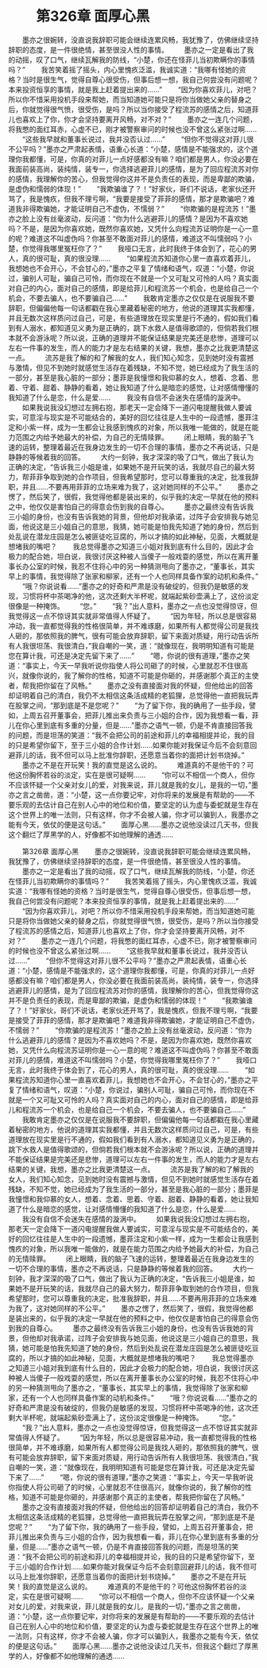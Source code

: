 # 　　第326章 面厚心黑
　　墨亦之很婉转，没直说我辞职可能会继续连累风畅，我犹豫了，仿佛继续坚持辞职的态度，是一件很绝情，甚至很没人性的事情。
　　墨亦之一定是看出了我的动摇，叹了口气，继续瓦解我的防线，“小楚，你还在怪菲儿当初欺瞒你的事情吗？”
　　我苦笑着摇了摇头，内心里愧疚泛滥，我诚实道：“我哪有怪她的资格？当时是很生气，觉得自尊心很受伤，但事后想一想，我自己何尝没有问题呢？本来投资恒享的事情，就是我上赶着提出来的……”
　　“因为你喜欢菲儿，对吧？所以你不惜采用投机手段来帮她，而当知道她可能只是将你当做她父亲的替身之后，你就觉得很气愤，很受伤，是吗？所以当你接受了程流苏的感情之后，知道菲儿也喜欢上了你，你才会坚持要离开风畅，对不对？”
　　墨亦之一连几个问题，将我憋的面红耳赤，心虚不已，刚才被警察审问的时候也没不曾这么紧张过啊……
　　“这些我早就和董事长说过，我并没否认过……”
　　“但你不觉得这对菲儿很不公平吗？”墨亦之严肃起表情，语重心长道：“小楚，感情是不能强求的，这个道理你我都懂，可是，你真的对菲儿一点好感都没有嘛？咱们都是男人，你没必要在我面前装高尚，装纯情，装专一，你选择逃避菲儿的感情，是为了回应程流苏对你的感情，我理解你的苦心，但我觉得你这并不是负责任的表现，而是卑鄙的欺骗，是虚伪和懦弱的体现！”
　　“我欺骗谁了？！”好家伙，哥们不说话，老家伙还开骂了，我是愧疚，但我不理亏啊，“我要是接受了菲菲的感情，那才是欺骗吧？难道我非得欺骗她，才能证明自己不虚伪，不懦弱？”
　　“你欺骗的是程流苏！”墨亦之脸上没有丝毫波动，反问道：“你为什么逃避菲儿的感情？是因为不喜欢她吗？不是，是因为你喜欢她，既然你喜欢她，又凭什么向程流苏证明你是一心一意的呢？难道这不叫虚伪吗？你甚至不敢面对菲儿的感情，难道这不叫懦弱吗？小楚，你觉得我哪里冤枉你了？”
　　我哑口无言，此时我终于体会到了，花心的男人，真的很可耻，真的很没理……
　　“如果程流苏知道你心里一直喜欢着菲儿，我想她也不会开心，不会甘心的，”墨亦之平复了情绪和语气，叹道：“小楚，你说过，骗别人可耻，骗自己可怜，而你现在不就是一个又可耻又可怜的人吗？真实面对自己的内心，面对自己的感情，即是给菲儿和程流苏一个机会，也是给自己一个机会，不要去骗人，也不要骗自己……”
　　我敢肯定墨亦之仅仅是在说服我不要辞职，但偏偏他每一句话都戳在我心里藏着秘密的地方，他说的道理其实我都懂，并且无数次这样质问过自己，可是，有些道理放在现实里是行不通的，假如我们看到有人溺水，都知道见义勇为是正确的，跳下水救人是值得歌颂的，但倘若我们根本就不会游泳呢？所以说，正确的道理并不能保证结果是完美还是悲惨，道理可以左右一件事的发生，而人的能力才是左右结果的关键，我想，墨亦之比我更清楚这一点。
　　流苏是我了解的和了解我的女人，我们知心知念，见到她时没有震撼与激情，但见不到她时就感觉生活存在着残缺，不知不觉，她已经成为了我生活的一部分，甚至是我心脏的一部分；墨菲是我憧憬和我仰慕的女人，想着、念着、思着、守着、甜着、静静的看着，她让我知道了什么是暗恋的感觉，让对感情懵懂的我知道了什么是恋，什么是爱……
　　我没有自信不会迷失在感情的漩涡中。
　　如果我说我没幻想过左拥右抱，那老天一定会降下一道闪电提醒我做人要诚实，可意淫与现实是不可能结合的，美好的回忆往往是人生中的一段遗憾，墨菲注定和小紫一样，成为一生都会让我感到愧疚的对象，所以我唯一能做的，就是在能力范围之内给予她最大的补偿，为自己的无情赎罪。
　　闭上眼睛，我的脑子飞速的运转，整理着最近在我身边发生的一切不合理的事情，墨亦之不再说话，只是静静的等候着我的回答。
　　大约一刻钟，我才深深的吸了口气，做出了我认为正确的决定，“告诉我三小姐是谁，如果她不是开玩笑的话，我就尽自己的最大努力，帮菲菲争取到她的合作项目，但我希望那时，您可以尊重我的决定，批准我辞职，并且……不要再用菲菲的立场来难为我了，这对她同样的不公平。”
　　墨亦之愣了，然后笑了，很假，我觉得他都是装出来的，似乎我的决定一早就在他的预料之中，他仅仅是害怕自己的得意会伤到我的自尊心。
　　墨亦之最终没有告诉我三小姐的身份，也没有告诉我她的背景，但他却对我承诺，过阵子会安排我与她见面，他说这是三小姐自己的意思，我猜，她可能是怕我先知道了她的身份，然后到处乱说在潜龙庄园是怎么被匪徒吃豆腐的，所以才搞的如此神秘，见面，大概就是想堵我的嘴吧？
　　我总觉得墨亦之知道三小姐对我到底有什么目的，因此才会极力的配合她，坦白说，我很讨厌这种被人当傻子一般戏耍的感觉，所以在离开董事长办公室的时候，我忍不住将心中的另一种猜测甩向了墨亦之，“董事长，其实早上的事情，我觉得除了张家和柳家，还有一个人也同样具备作案的动机和条件。”
　　“哦？你说说看……”墨亦之的好奇和严肃是没有破绽的，但我仍是敏感的发现，习惯将杯中茶喝净的他，这次还剩大半杯呢，就端起紫砂壶满上了，这份淡定很像是一种掩饰。
　　“您。”
　　“我？”出人意料，墨亦之一点也没觉得惊讶，但我觉得这一点不惊讶其实就非常值得人怀疑了。
　　“因为年轻，所以总是很容易冲动，我一直都觉得我的性格很简单，并不难琢磨，如果所有人都觉得公司是我找人砸的，那依照我的脾气，很有可能会放弃辞职，留下来面对质疑，用行动告诉所有人我很坦荡、我很清白，”我自嘲的一笑，道：“就像现在，我明明知道有可能是您在算计我，可还是决定先留下来了……”
　　“嗯，你说的很有道理，”墨亦之笑道：“事实上，今天一早我听说你指使人将公司砸了的时候，心里就忍不住很高兴，就像你说的，我了解你的性格，知道不可能是你砸的，并感谢那个真正的主使者，帮我把你留在了风畅。”
　　墨亦之没有直接面对我的怀疑，但他给出的回答却证明着自己的清白，我仍不太相信这条活成精的老狐狸，总觉得他一直把我玩弄在股掌之间，“那到底是不是您呢？”
　　“为了留下你，我的确用了一些手段，譬如，上周五召开董事会，把菲儿推出来负责与三小姐的合作，因为我想看一看，菲儿在你心里到底有多重的分量，但是……”墨亦之语气一顿，仍是不肯直接回答我的问题，而是坦荡的笑道：“我不会把公司的前途和菲儿的幸福相提并论，我的目的只是希望你留下，至于三小姐的合作计划……如果你能对我保证今后不会刻意回避菲儿的话，我不但可以马上批准你辞职，还愿意当着你的面把计划书烧掉。”
　　墨亦之不是在开玩笑！我的直觉是这么说的。
　　难道真的不是他干的？可他这份胸怀若谷的淡定，实在是很可疑啊……
　　“你可以不相信一个商人，但你不应该怀疑一个父亲对女儿的爱，对我来说，菲儿就是我的女儿，是我的一切，”墨亦之言之凿凿，道：“小楚，这一点你要记牢，对你将来的发展是有帮助的——不要乐观的去估计自己在别人心中的地位和价值，要坚定的认为虚与委蛇就是生存在这个世界上的唯一法则，只有这样，你才不会被人骗，你才可以骗到人，我墨亦之能有今天，依仗的便是这句话。”
　　面厚心黑……墨亦之说他没读过几天书，但我这个翻烂了厚黑学的人，好像都不如他理解的通透……

　　第326章 面厚心黑
　　墨亦之很婉转，没直说我辞职可能会继续连累风畅，我犹豫了，仿佛继续坚持辞职的态度，是一件很绝情，甚至很没人性的事情。
　　墨亦之一定是看出了我的动摇，叹了口气，继续瓦解我的防线，“小楚，你还在怪菲儿当初欺瞒你的事情吗？”
　　我苦笑着摇了摇头，内心里愧疚泛滥，我诚实道：“我哪有怪她的资格？当时是很生气，觉得自尊心很受伤，但事后想一想，我自己何尝没有问题呢？本来投资恒享的事情，就是我上赶着提出来的……”
　　“因为你喜欢菲儿，对吧？所以你不惜采用投机手段来帮她，而当知道她可能只是将你当做她父亲的替身之后，你就觉得很气愤，很受伤，是吗？所以当你接受了程流苏的感情之后，知道菲儿也喜欢上了你，你才会坚持要离开风畅，对不对？”
　　墨亦之一连几个问题，将我憋的面红耳赤，心虚不已，刚才被警察审问的时候也没不曾这么紧张过啊……
　　“这些我早就和董事长说过，我并没否认过……”
　　“但你不觉得这对菲儿很不公平吗？”墨亦之严肃起表情，语重心长道：“小楚，感情是不能强求的，这个道理你我都懂，可是，你真的对菲儿一点好感都没有嘛？咱们都是男人，你没必要在我面前装高尚，装纯情，装专一，你选择逃避菲儿的感情，是为了回应程流苏对你的感情，我理解你的苦心，但我觉得你这并不是负责任的表现，而是卑鄙的欺骗，是虚伪和懦弱的体现！”
　　“我欺骗谁了？！”好家伙，哥们不说话，老家伙还开骂了，我是愧疚，但我不理亏啊，“我要是接受了菲菲的感情，那才是欺骗吧？难道我非得欺骗她，才能证明自己不虚伪，不懦弱？”
　　“你欺骗的是程流苏！”墨亦之脸上没有丝毫波动，反问道：“你为什么逃避菲儿的感情？是因为不喜欢她吗？不是，是因为你喜欢她，既然你喜欢她，又凭什么向程流苏证明你是一心一意的呢？难道这不叫虚伪吗？你甚至不敢面对菲儿的感情，难道这不叫懦弱吗？小楚，你觉得我哪里冤枉你了？”
　　我哑口无言，此时我终于体会到了，花心的男人，真的很可耻，真的很没理……
　　“如果程流苏知道你心里一直喜欢着菲儿，我想她也不会开心，不会甘心的，”墨亦之平复了情绪和语气，叹道：“小楚，你说过，骗别人可耻，骗自己可怜，而你现在不就是一个又可耻又可怜的人吗？真实面对自己的内心，面对自己的感情，即是给菲儿和程流苏一个机会，也是给自己一个机会，不要去骗人，也不要骗自己……”
　　我敢肯定墨亦之仅仅是在说服我不要辞职，但偏偏他每一句话都戳在我心里藏着秘密的地方，他说的道理其实我都懂，并且无数次这样质问过自己，可是，有些道理放在现实里是行不通的，假如我们看到有人溺水，都知道见义勇为是正确的，跳下水救人是值得歌颂的，但倘若我们根本就不会游泳呢？所以说，正确的道理并不能保证结果是完美还是悲惨，道理可以左右一件事的发生，而人的能力才是左右结果的关键，我想，墨亦之比我更清楚这一点。
　　流苏是我了解的和了解我的女人，我们知心知念，见到她时没有震撼与激情，但见不到她时就感觉生活存在着残缺，不知不觉，她已经成为了我生活的一部分，甚至是我心脏的一部分；墨菲是我憧憬和我仰慕的女人，想着、念着、思着、守着、甜着、静静的看着，她让我知道了什么是暗恋的感觉，让对感情懵懂的我知道了什么是恋，什么是爱……
　　我没有自信不会迷失在感情的漩涡中。
　　如果我说我没幻想过左拥右抱，那老天一定会降下一道闪电提醒我做人要诚实，可意淫与现实是不可能结合的，美好的回忆往往是人生中的一段遗憾，墨菲注定和小紫一样，成为一生都会让我感到愧疚的对象，所以我唯一能做的，就是在能力范围之内给予她最大的补偿，为自己的无情赎罪。
　　闭上眼睛，我的脑子飞速的运转，整理着最近在我身边发生的一切不合理的事情，墨亦之不再说话，只是静静的等候着我的回答。
　　大约一刻钟，我才深深的吸了口气，做出了我认为正确的决定，“告诉我三小姐是谁，如果她不是开玩笑的话，我就尽自己的最大努力，帮菲菲争取到她的合作项目，但我希望那时，您可以尊重我的决定，批准我辞职，并且……不要再用菲菲的立场来难为我了，这对她同样的不公平。”
　　墨亦之愣了，然后笑了，很假，我觉得他都是装出来的，似乎我的决定一早就在他的预料之中，他仅仅是害怕自己的得意会伤到我的自尊心。
　　墨亦之最终没有告诉我三小姐的身份，也没有告诉我她的背景，但他却对我承诺，过阵子会安排我与她见面，他说这是三小姐自己的意思，我猜，她可能是怕我先知道了她的身份，然后到处乱说在潜龙庄园是怎么被匪徒吃豆腐的，所以才搞的如此神秘，见面，大概就是想堵我的嘴吧？
　　我总觉得墨亦之知道三小姐对我到底有什么目的，因此才会极力的配合她，坦白说，我很讨厌这种被人当傻子一般戏耍的感觉，所以在离开董事长办公室的时候，我忍不住将心中的另一种猜测甩向了墨亦之，“董事长，其实早上的事情，我觉得除了张家和柳家，还有一个人也同样具备作案的动机和条件。”
　　“哦？你说说看……”墨亦之的好奇和严肃是没有破绽的，但我仍是敏感的发现，习惯将杯中茶喝净的他，这次还剩大半杯呢，就端起紫砂壶满上了，这份淡定很像是一种掩饰。
　　“您。”
　　“我？”出人意料，墨亦之一点也没觉得惊讶，但我觉得这一点不惊讶其实就非常值得人怀疑了。
　　“因为年轻，所以总是很容易冲动，我一直都觉得我的性格很简单，并不难琢磨，如果所有人都觉得公司是我找人砸的，那依照我的脾气，很有可能会放弃辞职，留下来面对质疑，用行动告诉所有人我很坦荡、我很清白，”我自嘲的一笑，道：“就像现在，我明明知道有可能是您在算计我，可还是决定先留下来了……”
　　“嗯，你说的很有道理，”墨亦之笑道：“事实上，今天一早我听说你指使人将公司砸了的时候，心里就忍不住很高兴，就像你说的，我了解你的性格，知道不可能是你砸的，并感谢那个真正的主使者，帮我把你留在了风畅。”
　　墨亦之没有直接面对我的怀疑，但他给出的回答却证明着自己的清白，我仍不太相信这条活成精的老狐狸，总觉得他一直把我玩弄在股掌之间，“那到底是不是您呢？”
　　“为了留下你，我的确用了一些手段，譬如，上周五召开董事会，把菲儿推出来负责与三小姐的合作，因为我想看一看，菲儿在你心里到底有多重的分量，但是……”墨亦之语气一顿，仍是不肯直接回答我的问题，而是坦荡的笑道：“我不会把公司的前途和菲儿的幸福相提并论，我的目的只是希望你留下，至于三小姐的合作计划……如果你能对我保证今后不会刻意回避菲儿的话，我不但可以马上批准你辞职，还愿意当着你的面把计划书烧掉。”
　　墨亦之不是在开玩笑！我的直觉是这么说的。
　　难道真的不是他干的？可他这份胸怀若谷的淡定，实在是很可疑啊……
　　“你可以不相信一个商人，但你不应该怀疑一个父亲对女儿的爱，对我来说，菲儿就是我的女儿，是我的一切，”墨亦之言之凿凿，道：“小楚，这一点你要记牢，对你将来的发展是有帮助的——不要乐观的去估计自己在别人心中的地位和价值，要坚定的认为虚与委蛇就是生存在这个世界上的唯一法则，只有这样，你才不会被人骗，你才可以骗到人，我墨亦之能有今天，依仗的便是这句话。”
　　面厚心黑……墨亦之说他没读过几天书，但我这个翻烂了厚黑学的人，好像都不如他理解的通透……
